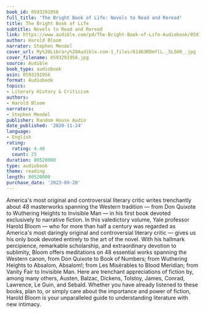 ```yaml
---
book_id: 0593291956
full_title: 'The Bright Book of Life: Novels to Read and Reread'
title: The Bright Book of Life
subtitle: Novels to Read and Reread
link: https://www.audible.com/pd/The-Bright-Book-of-Life-Audiobook/0593291956
author: Harold Bloom
narrator: Stephen Mendel
cover_url: My%20Library%20Audible.com-1_files/61463RDmYlL._SL500_.jpg
cover_filename: 0593291956.jpg
source: Audible
book_type: audiobook
asin: 0593291956
format: Audiobook
topics:
- Literary History & Criticism
authors:
- Harold Bloom
narrators:
- Stephen Mendel
publisher: Random House Audio
date_published: '2020-11-24'
language:
- English
rating:
  rating: 4.48
  count: 25
duration: 80520000
type: audiobook
theme: reading
length: 80520000
purchase_date: '2023-09-20'
---
```

America's most original and controversial literary critic writes trenchantly about 48 masterworks spanning the Western tradition — from Don Quixote to Wuthering Heights to Invisible Man — in his first book devoted exclusively to narrative fiction.
In this valedictory volume, Yale professor Harold Bloom — who for more than half a century was regarded as America's most daringly original and controversial literary critic — gives us his only book devoted entirely to the art of the novel. With his hallmark percipience, remarkable scholarship, and extraordinary devotion to sublimity, Bloom offers meditations on 48 essential works spanning the Western canon, from Don Quixote to Book of Numbers; from Wuthering Heights to Absalom, Absalom!; from Les Misérables to Blood Meridian; from Vanity Fair to Invisible Man. Here are trenchant appreciations of fiction by, among many others, Austen, Balzac, Dickens, Tolstoy, James, Conrad, Lawrence, Le Guin, and Sebald.
Whether you have already listened to these books, plan to, or simply care about the importance and power of fiction, Harold Bloom is your unparalleled guide to understanding literature with new intimacy.

